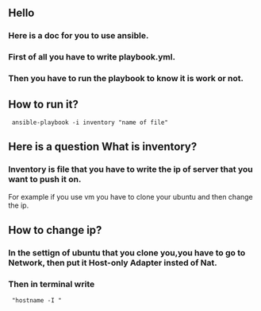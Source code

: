 ## Hello 
### Here is a doc for you to use ansible. 
### First of all you have to write playbook.yml.
### Then you have to run the playbook to know it is work or not.
## How to run it?
```
 ansible-playbook -i inventory "name of file"
```
## Here is a question What is inventory?
### Inventory is file that you have to write the ip of server that you want to push it on.
For example if you use vm you have to clone your ubuntu and then change the ip.
## How to change ip?
### In the settign of ubuntu that you clone you,you have to go to Network, then put it Host-only Adapter insted of Nat.
### Then in terminal write 
```
 "hostname -I "

```
